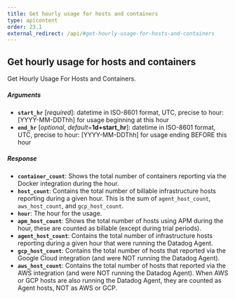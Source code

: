 ```yaml
---
title: Get hourly usage for hosts and containers
type: apicontent
order: 23.1
external_redirect: /api/#get-hourly-usage-for-hosts-and-containers
---
```


## Get hourly usage for hosts and containers

Get Hourly Usage For Hosts and Containers.

##### Arguments

*   **`start_hr`** [*required*]:
    datetime in ISO-8601 format, UTC, precise to hour: [YYYY-MM-DDThh] for usage beginning at this hour
*   **`end_hr`** [*optional*, *default*=**1d+start_hr**]:
    datetime in ISO-8601 format, UTC, precise to hour: [YYYY-MM-DDThh] for usage ending BEFORE this hour

##### Response

*   **`container_count`**:
    Shows the total number of containers reporting via the Docker integration during the hour.
*   **`host_count`**:
    Contains the total number of billable infrastructure hosts reporting during a given hour.
    This is the sum of `agent_host_count`, `aws_host_count`, and `gcp_host_count`.
*   **`hour`**:
    The hour for the usage.
*   **`apm_host_count`**:
    Shows the total number of hosts using APM during the hour, these are counted as billable (except during trial periods).
*   **`agent_host_count`**:
    Contains the total number of infrastructure hosts reporting during a given hour that were running the Datadog Agent.
*   **`gcp_host_count`**:
    Contains the total number of hosts that reported via the Google Cloud integration (and were NOT running the Datadog Agent).
*   **`aws_host_count`**:
    Contains the total number of hosts that reported via the AWS integration (and were NOT running the Datadog Agent).
    When AWS or GCP hosts are also running the Datadog Agent, they are counted as Agent hosts, NOT as AWS or GCP.
